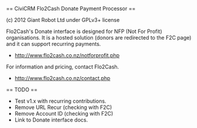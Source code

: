 == CiviCRM Flo2Cash Donate Payment Processor ==

(c) 2012 Giant Robot Ltd under GPLv3+ license

Flo2Cash's Donate interface is designed for NFP (Not For Profit) organisations.
It is a hosted solution (donors are redirected to the F2C page) and it can
support recurring payments.

* http://www.flo2cash.co.nz/notforprofit.php

For information and pricing, contact Flo2Cash.

* http://www.flo2cash.co.nz/contact.php

== TODO ==

* Test v1.x with recurring contributions.
* Remove URL Recur (checking with F2C)
* Remove Account ID (checking with F2C)
* Link to Donate interface docs.
